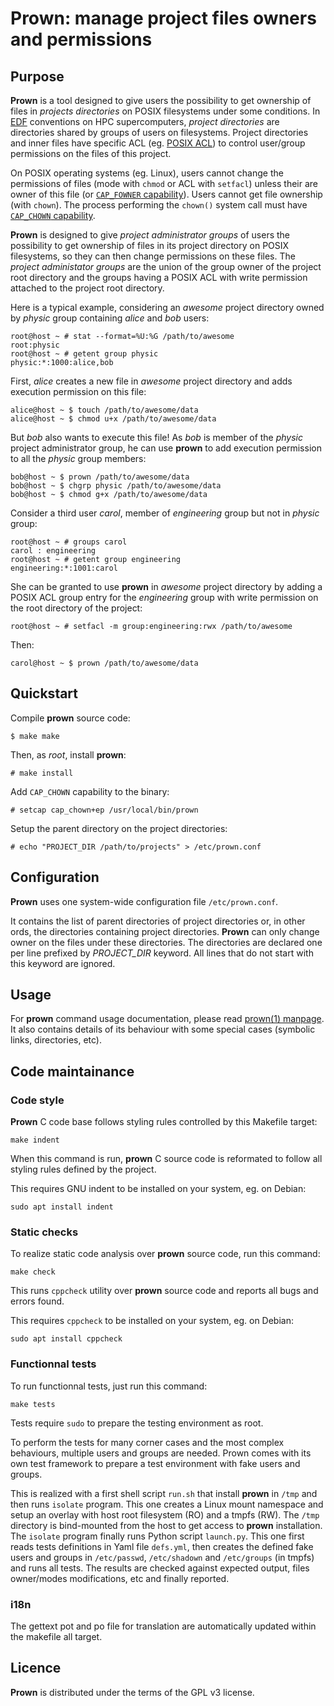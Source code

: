 # Prown: manage project files owners and permissions

## Purpose

**Prown** is a tool designed to give users the possibility to get ownership of
files in _projects directories_ on POSIX filesystems under some conditions. In
[EDF][edf] conventions on HPC supercomputers, _project directories_ are
directories shared by groups of users on filesystems. Project directories and
inner files have specific ACL (eg. [POSIX ACL][usenix]) to control user/group
permissions on the files of this project.

On POSIX operating systems (eg. Linux), users cannot change the permissions of
files (mode with `chmod` or ACL with `setfacl`) unless their are owner of this
file (or [`CAP_FOWNER` capability][capabilities]). Users cannot get file
ownership (with `chown`). The process performing the `chown()` system call must
have [`CAP_CHOWN` capability][capabilities].

**Prown** is designed to give *project administrator groups* of users the
possibility to get ownership of files in its project directory on POSIX
filesystems, so they can then change permissions on these files. The *project
administator groups* are the union of the group owner of the project root
directory and the groups having a POSIX ACL with write permission attached to
the project root directory.

Here is a typical example, considering an _awesome_ project directory owned by
_physic_ group containing _alice_ and _bob_ users:

```
root@host ~ # stat --format=%U:%G /path/to/awesome
root:physic
root@host ~ # getent group physic
physic:*:1000:alice,bob
```

First, _alice_ creates a new file in _awesome_ project directory and adds
execution permission on this file:

```
alice@host ~ $ touch /path/to/awesome/data
alice@host ~ $ chmod u+x /path/to/awesome/data
```

But _bob_ also wants to execute this file! As _bob_ is member of the _physic_
project administrator group, he can use **prown** to add execution permission
to all the _physic_ group members:

```
bob@host ~ $ prown /path/to/awesome/data
bob@host ~ $ chgrp physic /path/to/awesome/data
bob@host ~ $ chmod g+x /path/to/awesome/data
```

Consider a third user _carol_, member of _engineering_ group but not in
_physic_ group:

```
root@host ~ # groups carol
carol : engineering
root@host ~ # getent group engineering
engineering:*:1001:carol
```

She can be granted to use **prown** in _awesome_ project directory by adding
a POSIX ACL group entry for the _engineering_ group with write permission on
the root directory of the project:

```
root@host ~ # setfacl -m group:engineering:rwx /path/to/awesome
```

Then:

```
carol@host ~ $ prown /path/to/awesome/data
```

[edf]: https://www.edf.fr/en/meta-home
[usenix]: https://www.usenix.org/legacy/publications/library/proceedings/usenix03/tech/freenix03/full_papers/gruenbacher/gruenbacher_html/main.html
[capabilities]: https://man7.org/linux/man-pages/man7/capabilities.7.html

## Quickstart

Compile **prown** source code:

```
$ make make
```

Then, as _root_, install **prown**:

```
# make install
```

Add `CAP_CHOWN` capability to the binary:

```
# setcap cap_chown+ep /usr/local/bin/prown
```

Setup the parent directory on the project directories:

```
# echo "PROJECT_DIR /path/to/projects" > /etc/prown.conf
```

## Configuration

**Prown** uses one system-wide configuration file `/etc/prown.conf`.

It contains the list of parent directories of project directories or, in other
ords, the directories containing project directories. **Prown** can only change
owner on the files under these directories. The directories are declared one
per line prefixed by *PROJECT\_DIR* keyword. All lines that do not start with
this keyword are ignored.

## Usage

For **prown** command usage documentation, please read
[prown(1) manpage](doc/man/prown.1.md). It also contains details of its
behaviour with some special cases (symbolic links, directories, etc).

## Code maintainance

### Code style

**Prown** C code base follows styling rules controlled by this Makefile target:

```
make indent
```

When this command is run, **prown** C source code is reformated to follow all
styling rules defined by the project.

This requires GNU indent to be installed on your system, eg. on Debian:

```
sudo apt install indent
```

### Static checks

To realize static code analysis over **prown** source code, run this command:

```
make check
```

This runs `cppcheck` utility over **prown** source code and reports all bugs
and errors found.

This requires `cppcheck` to be installed on your system, eg. on Debian:

```
sudo apt install cppcheck
```

### Functionnal tests

To run functionnal tests, just run this command:

```
make tests
```

Tests require `sudo` to prepare the testing environment as root.

To perform the tests for many corner cases and the most complex behaviours,
multiple users and groups are needed. Prown comes with its own test framework
to prepare a test environment with fake users and groups.

This is realized with a first shell script `run.sh` that install **prown** in
`/tmp` and then runs `isolate` program. This one creates a Linux mount
namespace and setup an overlay with host root filesystem (RO) and a tmpfs (RW).
The `/tmp` directory is bind-mounted from the host to get access to **prown**
installation. The `isolate` program finally runs Python script `launch.py`.
This one first reads tests definitions in Yaml file `defs.yml`, then creates
the defined fake users and groups in `/etc/passwd`, `/etc/shadown` and
`/etc/groups` (in tmpfs) and runs all tests. The results are checked against
expected output, files owner/modes modifications, etc and finally reported.

### i18n

The gettext pot and po file for translation are automatically updated within
the makefile all target.

## Licence

**Prown** is distributed under the terms of the GPL v3 license.
